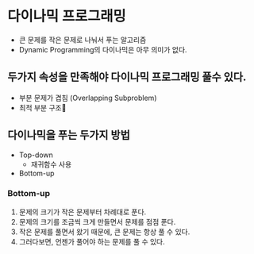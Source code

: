 # 다이나믹 프로그래밍
* 큰 문제를 작은 문제로 나눠서 푸는 알고리즘
* Dynamic Programming의 다이나믹은 아무 의미가 없다.

## 두가지 속성을 만족해야 다이나믹 프로그래밍 풀수 있다.
* 부분 문제가 겹침 (Overlapping Subproblem)
* 최적 부분 구조 

## 다이나믹을 푸는 두가지 방법
* Top-down
  * 재귀함수 사용
* Bottom-up

### Bottom-up
1. 문제의 크기가 작은 문제부터 차례대로 푼다.
2. 문제의 크기를 조금씩 크게 만들면서 문제를 점점 푼다.
3. 작은 문제를 풀면서 왔기 때문에, 큰 문제는 항상 풀 수 있다.
4. 그러다보면, 언젠가 풀어야 하는 문제를 풀 수 있다.